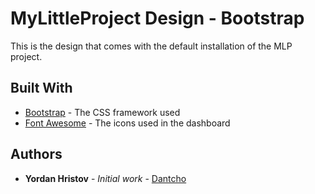 # MyLittleProject Design - Bootstrap

This is the design that comes with the default installation of the MLP project.

## Built With

* [Bootstrap](https://getbootstrap.com/) - The CSS framework used
* [Font Awesome](https://fontawesome.com/) - The icons used in the dashboard

## Authors

* **Yordan Hristov** - *Initial work* - [Dantcho](https://github.com/Dantcho-BG)
